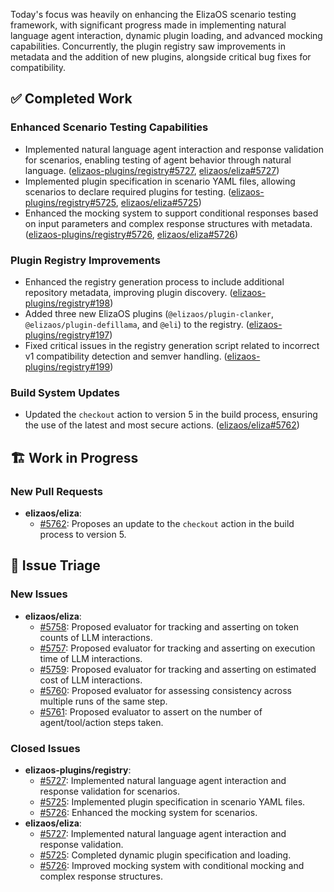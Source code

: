 Today's focus was heavily on enhancing the ElizaOS scenario testing framework, with significant progress made in implementing natural language agent interaction, dynamic plugin loading, and advanced mocking capabilities. Concurrently, the plugin registry saw improvements in metadata and the addition of new plugins, alongside critical bug fixes for compatibility.

## ✅ Completed Work

### Enhanced Scenario Testing Capabilities
*   Implemented natural language agent interaction and response validation for scenarios, enabling testing of agent behavior through natural language. ([elizaos-plugins/registry#5727](https://github.com/elizaos-plugins/registry/issues/5727), [elizaos/eliza#5727](https://github.com/elizaos/eliza/issues/5727))
*   Implemented plugin specification in scenario YAML files, allowing scenarios to declare required plugins for testing. ([elizaos-plugins/registry#5725](https://github.com/elizaos-plugins/registry/issues/5725), [elizaos/eliza#5725](https://github.com/elizaos/eliza/issues/5725))
*   Enhanced the mocking system to support conditional responses based on input parameters and complex response structures with metadata. ([elizaos-plugins/registry#5726](https://github.com/elizaos/registry/issues/5726), [elizaos/eliza#5726](https://github.com/elizaos/eliza/issues/5726))

### Plugin Registry Improvements
*   Enhanced the registry generation process to include additional repository metadata, improving plugin discovery. ([elizaos-plugins/registry#198](https://github.com/elizaos-plugins/registry/pull/198))
*   Added three new ElizaOS plugins (`@elizaos/plugin-clanker`, `@elizaos/plugin-defillama`, and `@eli`) to the registry. ([elizaos-plugins/registry#197](https://github.com/elizaos-plugins/registry/pull/197))
*   Fixed critical issues in the registry generation script related to incorrect v1 compatibility detection and semver handling. ([elizaos-plugins/registry#199](https://github.com/elizaos-plugins/registry/pull/199))

### Build System Updates
*   Updated the `checkout` action to version 5 in the build process, ensuring the use of the latest and most secure actions. ([elizaos/eliza#5762](https://github.com/elizaos/eliza/pull/5762))

## 🏗️ Work in Progress

### New Pull Requests
*   **elizaos/eliza**:
    *   [#5762](https://github.com/elizaos/eliza/pull/5762): Proposes an update to the `checkout` action in the build process to version 5.

## 🐞 Issue Triage

### New Issues
*   **elizaos/eliza**:
    *   [#5758](https://github.com/elizaos/eliza/issues/5758): Proposed evaluator for tracking and asserting on token counts of LLM interactions.
    *   [#5757](https://github.com/elizaos/eliza/issues/5757): Proposed evaluator for tracking and asserting on execution time of LLM interactions.
    *   [#5759](https://github.com/elizaos/eliza/issues/5759): Proposed evaluator for tracking and asserting on estimated cost of LLM interactions.
    *   [#5760](https://github.com/elizaos/eliza/issues/5760): Proposed evaluator for assessing consistency across multiple runs of the same step.
    *   [#5761](https://github.com/elizaos/eliza/issues/5761): Proposed evaluator to assert on the number of agent/tool/action steps taken.

### Closed Issues
*   **elizaos-plugins/registry**:
    *   [#5727](https://github.com/elizaos-plugins/registry/issues/5727): Implemented natural language agent interaction and response validation for scenarios.
    *   [#5725](https://github.com/elizaos-plugins/registry/issues/5725): Implemented plugin specification in scenario YAML files.
    *   [#5726](https://github.com/elizaos-plugins/registry/issues/5726): Enhanced the mocking system for scenarios.
*   **elizaos/eliza**:
    *   [#5727](https://github.com/elizaos/eliza/issues/5727): Implemented natural language agent interaction and response validation.
    *   [#5725](https://github.com/elizaos/eliza/issues/5725): Completed dynamic plugin specification and loading.
    *   [#5726](https://github.com/elizaos/eliza/issues/5726): Improved mocking system with conditional mocking and complex response structures.
